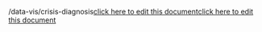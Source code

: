 /data-vis/crisis-diagnosis<a href="https://github.com/BotParty/homelab_status_page/blob/main/data-vis/crisis-diagnosis">click here to edit this document</a><a href="https://github.com/BotParty/homelab_status_page/blob/main/data-vis/crisis-diagnosis">click here to edit this document</a>
